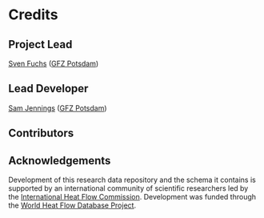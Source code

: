 # Credits

## Project Lead

[Sven Fuchs](https://www.gfz-potsdam.de/en/staff/samuel.jennings/sec51) ([GFZ Potsdam](https://www.gfz-potsdam.de))


## Lead Developer

[Sam Jennings](https://www.gfz-potsdam.de/en/staff/samuel.jennings/sec51) ([GFZ Potsdam](https://www.gfz-potsdam.de))

## Contributors


## Acknowledgements

Development of this research data repository and the schema it contains is supported by an international community of scientific researchers led by the [International Heat Flow Commission](http://ihfc-iugg.org). Development was funded through the [World Heat Flow Database Project](http://heatflow.world).


<!-- Geoluminate as an open-source project is currently in active development thanks to the GeoForschungsZentrum_, Potsdam, DE. Geoluminate was in it's infancy as both a package and a concept when it was adopted by the `World Heat Flow Database Project`_ as the framework for a new web application designed to support and serve the updated `Global Heat Flow Database`_ of the IHFC_. Because of this ongoing support, Geoluminate will receive full time attention until at least June 

.. image:: static/logo.svg
   :target: https://www.geoluminate.com.au
   :width: 300

.. image:: static/GFZ_logo.png
   :target: https://www.geoluminate.com.au
   :width: 300

.. _GeoForschungsZentrum: https://www.gfz-potsdam.de
.. _IHFC: https://www.ihfc-iugg.org
.. _`Global Heat Flow Database`: https://ihfc-iugg.org/products/global-heat-flow-database/revision-2020
.. _`World Heat Flow Database Project`: http://heatflow.world -->
